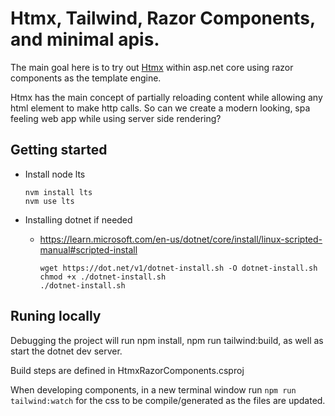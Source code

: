 # Htmx, Tailwind, Razor Components, and minimal apis.

The main goal here is to try out [Htmx](https://htmx.org/) within asp.net core using razor components as the template engine.

Htmx has the main concept of partially reloading content while allowing any html element to make http calls.
So can we create a modern looking, spa feeling web app while using server side rendering?

## Getting started

- Install node lts

  ```
  nvm install lts
  nvm use lts
  ```

- Installing dotnet if needed
  - https://learn.microsoft.com/en-us/dotnet/core/install/linux-scripted-manual#scripted-install
    ```
    wget https://dot.net/v1/dotnet-install.sh -O dotnet-install.sh
    chmod +x ./dotnet-install.sh
    ./dotnet-install.sh
    ```

## Runing locally

Debugging the project will run npm install, npm run tailwind:build, as well as start the dotnet dev server.

Build steps are defined in HtmxRazorComponents.csproj

When developing components, in a new terminal window run `npm run tailwind:watch` for the css to be compile/generated as the files are updated.
